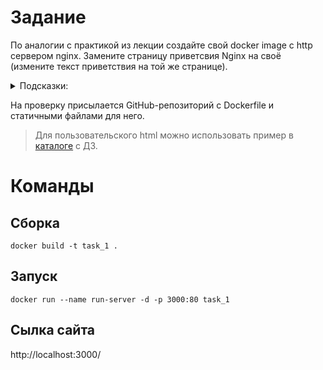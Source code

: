 # Задание
По аналогии с практикой из лекции создайте свой docker image с http сервером nginx. Замените страницу приветсвия Nginx на своё (измените текст приветствия на той же странице).

<details>
<summary>Подсказки:</summary>
В официальном образе nginx стандартный путь к статичным файлам `/usr/share/nginx/html`.  
</details>

На проверку присылается GitHub-репозиторий с Dockerfile и статичными файлами для него.

> Для пользовательского html можно использовать пример в [каталоге](html/) с ДЗ.

# Команды 

## Сборка

```
docker build -t task_1 .
```

## Запуск

```
docker run --name run-server -d -p 3000:80 task_1
```

## Сылка сайта

http://localhost:3000/
